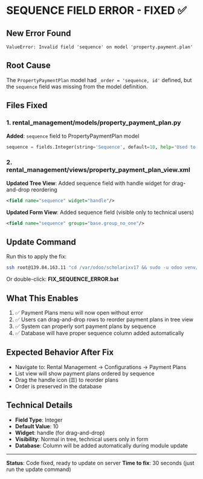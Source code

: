 # SEQUENCE FIELD ERROR - FIXED ✅

## New Error Found
```
ValueError: Invalid field 'sequence' on model 'property.payment.plan'
```

## Root Cause
The `PropertyPaymentPlan` model had `_order = 'sequence, id'` defined, but the `sequence` field was missing from the model definition.

## Files Fixed

### 1. rental_management/models/property_payment_plan.py
**Added**: `sequence` field to PropertyPaymentPlan model
```python
sequence = fields.Integer(string='Sequence', default=10, help='Used to order payment plans')
```

### 2. rental_management/views/property_payment_plan_view.xml
**Updated Tree View**: Added sequence field with handle widget for drag-and-drop reordering
```xml
<field name="sequence" widget="handle"/>
```

**Updated Form View**: Added sequence field (visible only to technical users)
```xml
<field name="sequence" groups="base.group_no_one"/>
```

## Update Command

Run this to apply the fix:

```bash
ssh root@139.84.163.11 "cd /var/odoo/scholarixv17 && sudo -u odoo venv/bin/python3 src/odoo-bin -c odoo.conf --no-http --stop-after-init -d scholarixv17 --update=rental_management"
```

Or double-click: **FIX_SEQUENCE_ERROR.bat**

## What This Enables

1. ✅ Payment Plans menu will now open without error
2. ✅ Users can drag-and-drop rows to reorder payment plans in tree view
3. ✅ System can properly sort payment plans by sequence
4. ✅ Database will have proper sequence column added automatically

## Expected Behavior After Fix

- Navigate to: Rental Management → Configurations → Payment Plans
- List view will show payment plans ordered by sequence
- Drag the handle icon (☰) to reorder plans
- Order is preserved in the database

## Technical Details

- **Field Type**: Integer
- **Default Value**: 10
- **Widget**: handle (for drag-and-drop)
- **Visibility**: Normal in tree, technical users only in form
- **Database**: Column will be added automatically during module update

---

**Status**: Code fixed, ready to update on server
**Time to fix**: 30 seconds (just run the update command)
